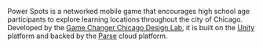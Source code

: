 Power Spots is a networked mobile game that encourages high
school age participants to explore learning locations throughout the
city of Chicago. Developed by the <a href="https://lucian.uchicago.edu/blogs/gamechanger/">Game Changer Chicago Design Lab</a>, it is built on the <a href="https://unity3d.com/">Unity</a> platform and backed by the <a href="https://www.parse.com/">Parse</a> cloud platform.
